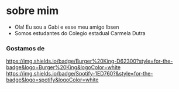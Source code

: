 # sobre mim 
- Ola! Eu sou a Gabi e esse meu amigo Ibsen
- Somos estudantes do Colegio estadual Carmela Dutra

### Gostamos de

<https://img.shields.io/badge/Burger%20King-D62300?style=for-the-badge&logo=Burger%20King&logoColor=white>
<https://img.shields.io/badge/Spotify-1ED760?&style=for-the-badge&logo=spotify&logoColor=white>
